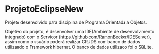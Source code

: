 # ProjetoEclipseNew

Projeto desenvolvido para disciplina de Programa Orientada a Objetos.

Objetivo do projeto, é desenvolver uma IDE(Ambiente de desenvolvimento integrado) com o Servidor (https://github.com/RamonBecker/IDEServer), assim como o usuário poderá realizar CRUDS com banco de dados utilizando o Framework hibernat.
O banco de dados utilizado foi o SQLite.
